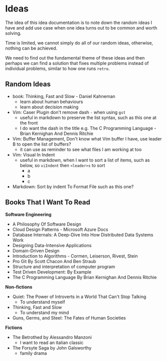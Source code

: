 # Ideas

The idea of this idea documentation is to note down the random ideas I have and add use case when one idea turns out to be common and worth solving.

Time is limited, we cannot simply do all of our random ideas, otherwise, nothing can be achieved.

We need to find out the fundamental theme of these ideas and then perhaps we can find a solution that fixes multiple problems instead of individual problems, similar to how one runs `retro`.

## Random Ideas

- book: Thinking, Fast and Slow - Daniel Kahneman
  - learn about human behaviours
  - learn about decision making
- Vim: Caser Plugin don't remove dash `-` when using `gst`
  - useful in markdown to preserve the list syntax, such as this one at the front
  - I do want the dash in the title e.g. The C Programming Language - Brian Kernighan And Dennis Ritchie
- Vim: Buffer Management, Don't know what Vim buffer I have, use leader B to open the list of buffers?
  - it can use as reminder to see what files I am working at too
- Vim: Visual In Indent
  - useful in markdown, when I want to sort a list of items, such as below, so `viIndent` then `<leader>s` to sort
    - a
    - b
    - c
- Markdown: Sort by indent To Format File such as this one?

## Books That I Want To Read

**Software Engineering**

- A Philosophy Of Software Design
- Cloud Design Patterns - Microsoft Azure Docs
- Database Internals: A Deep-Dive Into How Distributed Data Systems Work
- Designing Data-Intensive Applications
- Domain-Driven Design
- Introduction to Algorithms - Cormen, Leiserson, Rivest, Stein
- Pro Git By Scott Chacon And Ben Straub
- Structure and interpretation of computer program
- Test Driven Development: By Example
- The C Programming Language By Brian Kernighan And Dennis Ritchie

**Non-fictions**

- Quiet: The Power of Introverts in a World That Can't Stop Talking
  - To understand myself
- Thinking, Fast and Slow
  - To understand my mind
- Guns, Germs, and Steel: The Fates of Human Societies

**Fictions**

- The Betrothed by Alessandro Manzoni
  - I want to read an italian classic
- The Forsyte Saga by John Galsworthy
  - family drama
